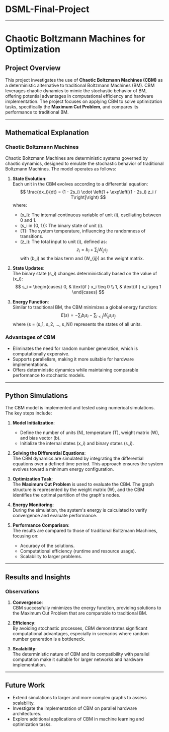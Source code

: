 # DSML-Final-Project

---

# Chaotic Boltzmann Machines for Optimization

## Project Overview
This project investigates the use of **Chaotic Boltzmann Machines (CBM)** as a deterministic alternative to 
traditional Boltzmann Machines (BM). CBM leverages chaotic dynamics to mimic the stochastic behavior of BM, 
offering potential advantages in computational efficiency and hardware implementation. 
The project focuses on applying CBM to solve optimization tasks, specifically the **Maximum Cut Problem**, 
and compares its performance to traditional BM.

---

## Mathematical Explanation

### Chaotic Boltzmann Machines
Chaotic Boltzmann Machines are deterministic systems governed by chaotic dynamics, designed to emulate the 
stochastic behavior of traditional Boltzmann Machines. The model operates as follows:

1. **State Evolution**:  
   Each unit in the CBM evolves according to a differential equation:
   $$
   \frac{dx_i}{dt} = (1 - 2s_i) \cdot \left(1 + \exp\left[(1 - 2s_i) z_i / T\right]\right)
   $$
   where:
   - \(x_i\): The internal continuous variable of unit \(i\), oscillating between 0 and 1.
   - \(s_i in \{0, 1\}\): The binary state of unit \(i\).
   - \(T\): The system temperature, influencing the randomness of transitions.
   - \(z_i\): The total input to unit \(i\), defined as:
     $$
     z_i = b_i + \sum_{j} W_{ij} s_j
     $$
     with \(b_i\) as the bias term and \(W_{ij}\) as the weight matrix.

2. **State Updates**:  
   The binary state \(s_i\) changes deterministically based on the value of \(x_i\):
   $$
   s_i = 
   \begin{cases} 
   0, & \text{if } x_i \leq 0 \\
   1, & \text{if } x_i \geq 1 
   \end{cases}
   $$

3. **Energy Function**:  
   Similar to traditional BM, the CBM minimizes a global energy function:
   $$
   E(s) = - \sum_{i} b_i s_i - \sum_{i < j} W_{ij} s_i s_j
   $$
   where \(s = (s_1, s_2, ..., s_N)\) represents the states of all units.

### Advantages of CBM
- Eliminates the need for random number generation, which is computationally expensive.
- Supports parallelism, making it more suitable for hardware implementations.
- Offers deterministic dynamics while maintaining comparable performance to stochastic models.

---

## Python Simulations

The CBM model is implemented and tested using numerical simulations. The key steps include:

1. **Model Initialization**:  
   - Define the number of units \(N\), temperature \(T\), weight matrix \(W\), and bias vector \(b\).
   - Initialize the internal states \(x_i\) and binary states \(s_i\).

2. **Solving the Differential Equations**:  
   The CBM dynamics are simulated by integrating the differential equations over a defined time period. 
This approach ensures the system evolves toward a minimum energy configuration.

3. **Optimization Task**:  
   The **Maximum Cut Problem** is used to evaluate the CBM. The graph structure is represented by the weight matrix \(W\), 
and the CBM identifies the optimal partition of the graph's nodes.

4. **Energy Monitoring**:  
   During the simulation, the system's energy is calculated to verify convergence and evaluate performance.

5. **Performance Comparison**:  
   The results are compared to those of traditional Boltzmann Machines, focusing on:
   - Accuracy of the solutions.
   - Computational efficiency (runtime and resource usage).
   - Scalability to larger problems.

---

## Results and Insights

### Observations
1. **Convergence**:  
   CBM successfully minimizes the energy function, providing solutions to the Maximum Cut Problem that are comparable to traditional BM.

2. **Efficiency**:  
   By avoiding stochastic processes, CBM demonstrates significant computational advantages, 
especially in scenarios where random number generation is a bottleneck.

3. **Scalability**:  
   The deterministic nature of CBM and its compatibility with parallel computation make it suitable for larger networks and 
hardware implementation.

---

## Future Work
- Extend simulations to larger and more complex graphs to assess scalability.
- Investigate the implementation of CBM on parallel hardware architectures.
- Explore additional applications of CBM in machine learning and optimization tasks.
